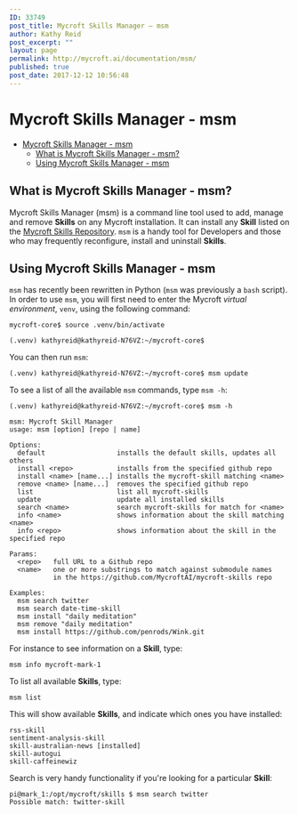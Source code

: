 ```yaml
---
ID: 33749
post_title: Mycroft Skills Manager – msm
author: Kathy Reid
post_excerpt: ""
layout: page
permalink: http://mycroft.ai/documentation/msm/
published: true
post_date: 2017-12-12 10:56:48
---
```

# Mycroft Skills Manager - msm

- [Mycroft Skills Manager - msm](#mycroft-skills-manager---msm)
  * [What is Mycroft Skills Manager - msm?](#what-is-mycroft-skills-manager---msm)
  * [Using Mycroft Skills Manager - msm](#using-mycroft-skills-manager---msm)

## What is Mycroft Skills Manager - msm?

Mycroft Skills Manager (msm) is a command line tool used to add, manage and remove **Skills** on any Mycroft installation. It can install any **Skill** listed on the [Mycroft Skills Repository](https://github.com/MycroftAI/mycroft-skills). `msm` is a handy tool for Developers and those who may frequently reconfigure, install and uninstall **Skills**.

## Using Mycroft Skills Manager - msm

`msm` has recently been rewritten in Python (`msm` was previously a `bash` script). In order to use `msm`, you will first need to enter the Mycroft _virtual environment_, `venv`, using the following command:

`mycroft-core$ source .venv/bin/activate`

``(.venv) kathyreid@kathyreid-N76VZ:~/mycroft-core$``

You can then run `msm`:

`(.venv) kathyreid@kathyreid-N76VZ:~/mycroft-core$ msm update`

To see a list of all the available `msm` commands, type `msm -h`:

```
(.venv) kathyreid@kathyreid-N76VZ:~/mycroft-core$ msm -h

msm: Mycroft Skill Manager
usage: msm [option] [repo | name]

Options:
  default                  installs the default skills, updates all others
  install <repo>           installs from the specified github repo
  install <name> [name...] installs the mycroft-skill matching <name>
  remove <name> [name...]  removes the specified github repo
  list                     list all mycroft-skills
  update                   update all installed skills
  search <name>            search mycroft-skills for match for <name>
  info <name>              shows information about the skill matching <name>
  info <repo>              shows information about the skill in the specified repo

Params:
  <repo>   full URL to a Github repo
  <name>   one or more substrings to match against submodule names
           in the https://github.com/MycroftAI/mycroft-skills repo

Examples:
  msm search twitter
  msm search date-time-skill
  msm install "daily meditation"
  msm remove "daily meditation"
  msm install https://github.com/penrods/Wink.git
```


For instance to see information on a **Skill**, type:

`msm info mycroft-mark-1`


To list all available **Skills**, type:

`msm list`

This will show available **Skills**, and indicate which ones you have installed:

```
rss-skill
sentiment-analysis-skill
skill-australian-news [installed]
skill-autogui
skill-caffeinewiz
```


Search is very handy functionality if you're looking for a particular **Skill**:

```
pi@mark_1:/opt/mycroft/skills $ msm search twitter
Possible match: twitter-skill
```
